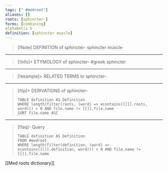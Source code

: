 ```yaml
---
tags: [" #medroot"]
aliases: []
roots: [sphincter-]
forms: [combining]
alphabet:: S
definition: [sphincter muscle]
---
```

>[!Note] DEFINITION of sphincter-
>sphincter muscle
_____
>[!info]+ ETYMOLOGY of sphincter-
>#greek sphincter
_____
>[!example]+ RELATED TERMS to sphincter-
>
_____
>[!tip]+ DERIVATIONS of sphincter-
>```dataview
>TABLE definition AS Definition 
>WHERE length(filter(roots, (word) => econtains([[]].roots, word))) > 0 AND file.name != [[]].file.name
>SORT file.name ASC
>```
___
>[!faq]- Query
>```dataview
>TABLE definition AS Definition
>FROM #medroot
>WHERE length(filter(definition, (word) => econtains([[]].definition, word))) > 0 AND file.name != [[]].file.name
>```

[[Med roots dictionary]]